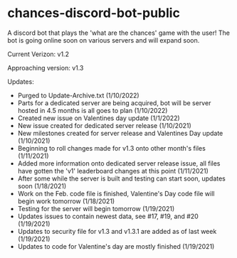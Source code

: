 # chances-discord-bot-public
A discord bot that plays the 'what are the chances' game with the user! The bot is going online soon on various servers and will expand soon.

Current Verizon: v1.2

Approaching version: v1.3

Updates:
- Purged to Update-Archive.txt (1/10/2022)
- Parts for a dedicated server are being acquired, bot will be server hosted in 4.5 months is all goes to plan (1/10/2022)
- Created new issue on Valentines day update (1/1/2022)
- New issue created for dedicated server release (1/10/2021)
- New milestones created for server release and Valentines Day update (1/10/2021)
- Beginning to roll changes made for v1.3 onto other month's files (1/11/2021)
- Added more information onto dedicated server release issue, all files have gotten the 'v1' leaderboard changes at this point (1/11/2021)
- After some while the server is built and testing can start soon, updates soon (1/18/2021)
- Work on the Feb. code file is finished, Valentine's Day code file will begin work tomorrow (1/18/2021)
- Testing for the server will begin tomorrow (1/19/2021)
- Updates issues to contain newest data, see #17, #19, and #20 (1/19/2021)
- Updates to security file for v1.3 and v1.3.1 are added as of last week (1/19/2021)
- Updates to code for Valentine's day are mostly finished (1/19/2021)
